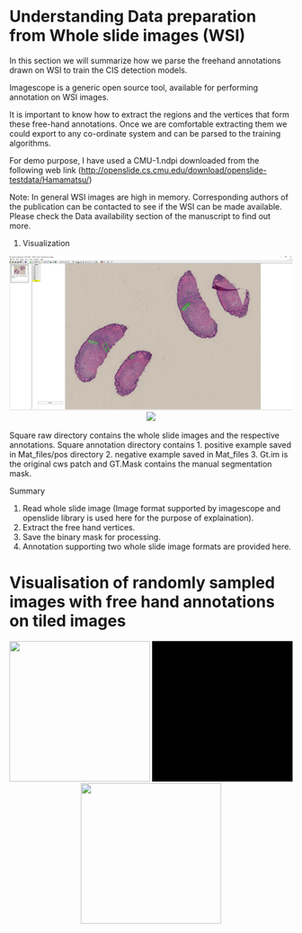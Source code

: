 # Understanding Data preparation from Whole slide images (WSI)

In this section we will summarize how we parse the freehand annotations drawn on WSI to train the CIS detection models.

Imagescope is a generic open source tool, available for performing annotation on WSI images.

It is important to know how to extract the regions and the vertices that form these free-hand annotations. Once we are comfortable
extracting them we could export to any co-ordinate system and can be parsed to the training algorithms.

For demo purpose, I have used a CMU-1.ndpi downloaded from the following web link (http://openslide.cs.cmu.edu/download/openslide-testdata/Hamamatsu/)
 
Note: In general WSI images are high in memory. Corresponding authors of the publication can be contacted to see if the WSI can be made available. Please check the Data availability section of the manuscript to find out more.
 

1. Visualization

<p align="center">
  <img src="training_material/cmu-1_ndpi.png" width="800"/>
  <img src="training_material/T3_svs.png" width="800"/>
</p>

 
                            
Square raw directory contains the whole slide images and the respective annotations.
Square annotation directory contains 
    1. positive example saved in Mat_files/pos directory
    2. negative example saved in Mat_files
    3. Gt.im is the original cws patch and GT.Mask contains the manual segmentation mask.
	

Summary
1. Read whole slide image (Image format supported by imagescope and openslide library is used here for the purpose of explaination).
2. Extract the free hand vertices.
3. Save the binary mask for processing.
4. Annotation supporting two whole slide image formats are provided here.

# Visualisation of randomly sampled images with free hand annotations on tiled images  
<p align="center">
  <img src="training_material/DCIS_freehand_sampled_pos_img_movie_001.gif" width="250" height="250"/>
  <img src="training_material/DCIS_freehand_sampled_pos_mask_movie_001.gif" width="250" height="250"/>
  <img src="training_material/DCIS_freehand_sampled_pos_overlay_movie_001.gif" width="250" height="250"/>
</p>
